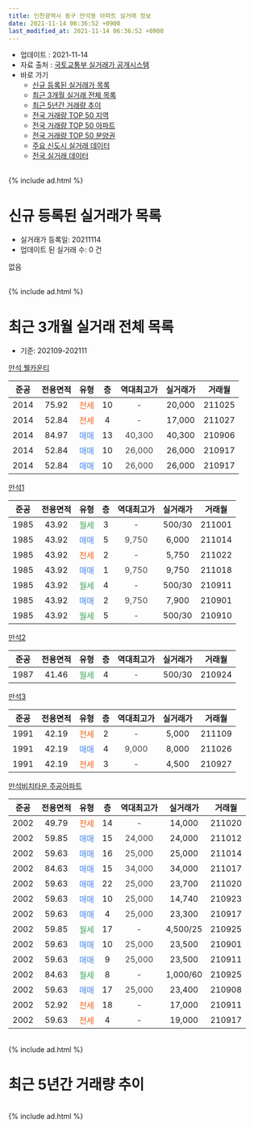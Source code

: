 ```yaml
---
title: 인천광역시 동구 만석동 아파트 실거래 정보
date: 2021-11-14 06:36:52 +0900
last_modified_at: 2021-11-14 06:36:52 +0900
---
```


* 업데이트 : 2021-11-14
* 자료 출처 : [국토교통부 실거래가 공개시스템](http://rt.molit.go.kr)
* 바로 가기
    * [신규 등록된 실거래가 목록](#신규-등록된-실거래가-목록)
    * [최근 3개월 실거래 전체 목록](#최근-3개월-실거래-전체-목록)
    * [최근 5년간 거래량 추이](#최근-5년간-거래량-추이)
    * [전국 거래량 TOP 50 지역](https://inasie.github.io/apt-trade-info/최근-3개월-전국에서-가장-거래가-많이-발생한-지역)
    * [전국 거래량 TOP 50 아파트](https://inasie.github.io/apt-trade-info/최근-3개월-전국에서-가장-거래가-많이-발생한-아파트)
    * [전국 거래량 TOP 50 분양권](https://inasie.github.io/apt-trade-info/최근-3개월-전국에서-가장-거래가-많이-발생한-분양권)
    * [주요 신도시 실거래 데이터](https://inasie.github.io/apt-trade-info/주요-신도시)
    * [전국 실거래 데이터](https://inasie.github.io/apt-trade-info/전국)
<br>
{% include ad.html %}
<br>

# 신규 등록된 실거래가 목록
* 실거래가 등록일: 20211114
* 업데이트 된 실거래 수: 0 건

없음

<br>
{% include ad.html %}
<br>

# 최근 3개월 실거래 전체 목록
* 기준: 202109-202111


[만석 웰카운티](https://search.naver.com/search.naver?query=%EC%9D%B8%EC%B2%9C%EA%B4%91%EC%97%AD%EC%8B%9C+%EB%8F%99%EA%B5%AC+%EB%A7%8C%EC%84%9D%EB%8F%99+%EB%A7%8C%EC%84%9D+%EC%9B%B0%EC%B9%B4%EC%9A%B4%ED%8B%B0)

|준공|전용면적|유형|층|역대최고가|실거래가|거래월|
|:---:|:---:|:---:|:---:|:---:|:---:|:---:|
|2014|75.92|<span style="color:#ff5a00">전세</span>|10|<span style="color:#444444">-</span>|20,000|211025|
|2014|52.84|<span style="color:#ff5a00">전세</span>|4|<span style="color:#444444">-</span>|17,000|211027|
|2014|84.97|<span style="color:#4285f3">매매</span>|13|<span style="color:#444444">40,300</span>|40,300|210906|
|2014|52.84|<span style="color:#4285f3">매매</span>|10|<span style="color:#444444">26,000</span>|26,000|210917|
|2014|52.84|<span style="color:#4285f3">매매</span>|10|<span style="color:#444444">26,000</span>|26,000|210917|

[만석1](https://search.naver.com/search.naver?query=%EC%9D%B8%EC%B2%9C%EA%B4%91%EC%97%AD%EC%8B%9C+%EB%8F%99%EA%B5%AC+%EB%A7%8C%EC%84%9D%EB%8F%99+%EB%A7%8C%EC%84%9D1)

|준공|전용면적|유형|층|역대최고가|실거래가|거래월|
|:---:|:---:|:---:|:---:|:---:|:---:|:---:|
|1985|43.92|<span style="color:#34a853">월세</span>|3|<span style="color:#444444">-</span>|500/30|211001|
|1985|43.92|<span style="color:#4285f3">매매</span>|5|<span style="color:#444444">9,750</span>|6,000|211014|
|1985|43.92|<span style="color:#ff5a00">전세</span>|2|<span style="color:#444444">-</span>|5,750|211022|
|1985|43.92|<span style="color:#4285f3">매매</span>|1|<span style="color:#444444">9,750</span>|9,750|211018|
|1985|43.92|<span style="color:#34a853">월세</span>|4|<span style="color:#444444">-</span>|500/30|210911|
|1985|43.92|<span style="color:#4285f3">매매</span>|2|<span style="color:#444444">9,750</span>|7,900|210901|
|1985|43.92|<span style="color:#34a853">월세</span>|5|<span style="color:#444444">-</span>|500/30|210910|

[만석2](https://search.naver.com/search.naver?query=%EC%9D%B8%EC%B2%9C%EA%B4%91%EC%97%AD%EC%8B%9C+%EB%8F%99%EA%B5%AC+%EB%A7%8C%EC%84%9D%EB%8F%99+%EB%A7%8C%EC%84%9D2)

|준공|전용면적|유형|층|역대최고가|실거래가|거래월|
|:---:|:---:|:---:|:---:|:---:|:---:|:---:|
|1987|41.46|<span style="color:#34a853">월세</span>|4|<span style="color:#444444">-</span>|500/30|210924|

[만석3](https://search.naver.com/search.naver?query=%EC%9D%B8%EC%B2%9C%EA%B4%91%EC%97%AD%EC%8B%9C+%EB%8F%99%EA%B5%AC+%EB%A7%8C%EC%84%9D%EB%8F%99+%EB%A7%8C%EC%84%9D3)

|준공|전용면적|유형|층|역대최고가|실거래가|거래월|
|:---:|:---:|:---:|:---:|:---:|:---:|:---:|
|1991|42.19|<span style="color:#ff5a00">전세</span>|2|<span style="color:#444444">-</span>|5,000|211109|
|1991|42.19|<span style="color:#4285f3">매매</span>|4|<span style="color:#444444">9,000</span>|8,000|211026|
|1991|42.19|<span style="color:#ff5a00">전세</span>|3|<span style="color:#444444">-</span>|4,500|210927|

[만석비치타운 주공아파트](https://search.naver.com/search.naver?query=%EC%9D%B8%EC%B2%9C%EA%B4%91%EC%97%AD%EC%8B%9C+%EB%8F%99%EA%B5%AC+%EB%A7%8C%EC%84%9D%EB%8F%99+%EB%A7%8C%EC%84%9D%EB%B9%84%EC%B9%98%ED%83%80%EC%9A%B4+%EC%A3%BC%EA%B3%B5%EC%95%84%ED%8C%8C%ED%8A%B8)

|준공|전용면적|유형|층|역대최고가|실거래가|거래월|
|:---:|:---:|:---:|:---:|:---:|:---:|:---:|
|2002|49.79|<span style="color:#ff5a00">전세</span>|14|<span style="color:#444444">-</span>|14,000|211020|
|2002|59.85|<span style="color:#4285f3">매매</span>|15|<span style="color:#444444">24,000</span>|24,000|211012|
|2002|59.63|<span style="color:#4285f3">매매</span>|16|<span style="color:#444444">25,000</span>|25,000|211014|
|2002|84.63|<span style="color:#4285f3">매매</span>|15|<span style="color:#444444">34,000</span>|34,000|211017|
|2002|59.63|<span style="color:#4285f3">매매</span>|22|<span style="color:#444444">25,000</span>|23,700|211020|
|2002|59.63|<span style="color:#4285f3">매매</span>|10|<span style="color:#444444">25,000</span>|14,740|210923|
|2002|59.63|<span style="color:#4285f3">매매</span>|4|<span style="color:#444444">25,000</span>|23,300|210917|
|2002|59.85|<span style="color:#34a853">월세</span>|17|<span style="color:#444444">-</span>|4,500/25|210925|
|2002|59.63|<span style="color:#4285f3">매매</span>|10|<span style="color:#444444">25,000</span>|23,500|210901|
|2002|59.63|<span style="color:#4285f3">매매</span>|9|<span style="color:#444444">25,000</span>|23,500|210911|
|2002|84.63|<span style="color:#34a853">월세</span>|8|<span style="color:#444444">-</span>|1,000/60|210925|
|2002|59.63|<span style="color:#4285f3">매매</span>|17|<span style="color:#444444">25,000</span>|23,400|210908|
|2002|52.92|<span style="color:#ff5a00">전세</span>|18|<span style="color:#444444">-</span>|17,000|210911|
|2002|59.63|<span style="color:#ff5a00">전세</span>|4|<span style="color:#444444">-</span>|19,000|210917|


<br>
{% include ad.html %}
<br>

# 최근 5년간 거래량 추이


<div style="width:100%;">
    <canvas id="deal_progress" height="200"></canvas>
</div>

<script>
new Chart(document.getElementById("deal_progress"), {
    type: 'line',
    data: {
        labels: ['201611','201612','201701','201702','201703','201704','201705','201706','201707','201708','201709','201710','201711','201712','201801','201802','201803','201804','201805','201806','201807','201808','201809','201810','201811','201812','201901','201902','201903','201904','201905','201906','201907','201908','201909','201910','201911','201912','202001','202002','202003','202004','202005','202006','202007','202008','202009','202010','202011','202012','202101','202102','202103','202104','202105','202106','202107','202108','202109','202110','202111'],
        datasets: [{
            label: '매매',
            pointRadius: 1,
            data: [19, 4, 6, 9, 5, 8, 11, 12, 12, 9, 14, 7, 5, 5, 3, 5, 9, 8, 10, 11, 15, 12, 7, 7, 3, 8, 9, 6, 9, 8, 4, 7, 6, 5, 2, 6, 9, 6, 6, 22, 13, 9, 16, 10, 18, 9, 12, 11, 14, 14, 8, 16, 19, 36, 35, 15, 12, 9, 9, 7, 0],
            borderColor: "rgba(255, 201, 14, 1)",
            backgroundColor: "rgba(255, 201, 14, 0.5)",
            fill: false,
            lineTension: 0
        },{
            label: '전월세',
            pointRadius: 1,
            data: [6, 6, 4, 10, 5, 3, 5, 5, 2, 1, 7, 8, 4, 4, 5, 3, 3, 2, 5, 3, 2, 4, 3, 6, 2, 1, 3, 3, 3, 2, 5, 4, 2, 1, 2, 5, 3, 0, 3, 6, 6, 1, 2, 6, 7, 4, 1, 5, 2, 8, 1, 5, 3, 6, 4, 7, 2, 3, 8, 5, 1],
            borderColor: "rgba(0, 141, 185, 1)",
            backgroundColor: "rgba(0, 141, 185, 0.5)",
            fill: false,
            lineTension: 0
        }
        ]
    },
    options: {
        responsive: true,
        title: {
            display: false
        },
        tooltips: {
            mode: 'index',
            intersect: false
        },
        hover: {
            mode: 'nearest',
            intersect: true
        },
        scales: {
            xAxes: [{
                display: true,
                scaleLabel: {
                    display: true,
                    labelString: '년/월'
                }
            }],
            yAxes: [{
                display: true,
                ticks: {
                    suggestedMin: 0,
                },
                scaleLabel: {
                    display: true,
                    labelString: '실거래 수'
                }
            }]
        }
    }
});

</script>


<br>
{% include ad.html %}
<br>

